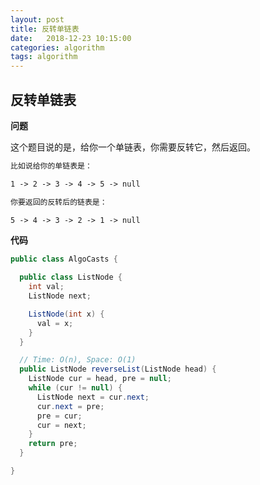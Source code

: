 ```yaml
---
layout: post
title: 反转单链表
date:   2018-12-23 10:15:00
categories: algorithm
tags: algorithm
---
```


## 反转单链表

**问题**

这个题目说的是，给你一个单链表，你需要反转它，然后返回。

```markdown
比如说给你的单链表是：

1 -> 2 -> 3 -> 4 -> 5 -> null

你要返回的反转后的链表是：

5 -> 4 -> 3 -> 2 -> 1 -> null
```

**代码**

```java
public class AlgoCasts {

  public class ListNode {
    int val;
    ListNode next;

    ListNode(int x) {
      val = x;
    }
  }

  // Time: O(n), Space: O(1)
  public ListNode reverseList(ListNode head) {
    ListNode cur = head, pre = null;
    while (cur != null) {
      ListNode next = cur.next;
      cur.next = pre;
      pre = cur;
      cur = next;
    }
    return pre;
  }

}
```


